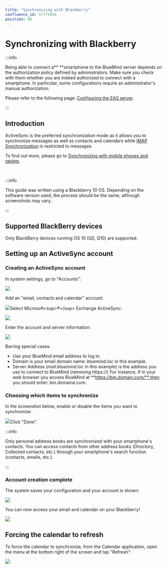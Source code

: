 ```yaml
---
title: "Synchronizing with Blackberry"
confluence_id: 57771034
position: 66
---
```

# Synchronizing with Blackberry


:::info

Being able to connect a** **smartphone to the BlueMind server depends on the authorization policy defined by administrators. Make sure you check with them whether you are indeed authorized to connect with a smartphone. In particular, some configurations require an administrator's manual authorization.

Please refer to the following page: [Configuring the EAS server](/Guide_de_l_administrateur/BlueMind_et_mobilité/Configuration_du_serveur_EAS/).

:::

## Introduction

ActiveSync is the preferred synchronization mode as it allows you to synchronize messages as well as contacts and calendars while [IMAP Synchronization](/old/Guide_de_l_utilisateur/Configuration_des_périphériques_mobiles/Synchronisation_avec_Blackberry/Synchronisation_IMAP_du_Blackberry/) is restricted to messages.

To find out more, please go to [Synchronizing with mobile phones and tablets](/old/Guide_de_l_utilisateur/Configuration_des_périphériques_mobiles/).

 


:::info

This guide was written using a Blackberry 10 OS. Depending on the software version used, the process should be the same, although screenshots may vary.

:::

## Supported BlackBerry devices

Only BlackBerry devices running OS 10 (Q5, Q10) are supported.

## Setting up an ActiveSync account

### Creating an ActiveSync account

In system settings, go to "Accounts":

![](../../../../attachments/57771034/57771043.png)

Add an "email, contacts and calendar" account:

![](../../../../attachments/57771034/57771039.png)Select Microsoft&lt;sup>®&lt;/sup> Exchange ActiveSync:

![](../../../../attachments/57771034/57771042.png)

Enter the account and server information:

![](../../../../attachments/57771034/57771041.png)

Barring special cases:

- Use your BlueMind email address to log in.
- Domain is your email domain name: *bluemind.loc* in this example.
- Server Address (*mail.bluemind.loc* in this example) is the address you use to connect to BlueMind (removing https://) For instance, if in your web browser you access BlueMind at **https://bm.domain.com/** then you should enter: bm.domaine.com.


### Choosing which items to synchronize

In the screenshot below, enable or disable the items you want to synchronize:

![](../../../../attachments/57771034/57771038.png)Click "Done".


:::info

Only personal address books are synchronized with your smartphone's contacts. You can access contacts from other address books (Directory, Collected contacts, etc.) through your smartphone's search function (contacts, emails, etc.).

:::

### Account creation complete

The system saves your configuration and your account is shown:

![](../../../../attachments/57771034/57771040.png)

You can now access your email and calendar on your Blackberry!

![](../../../../attachments/57771034/57771037.png)

## Forcing the calendar to refresh

To force the calendar to synchronize, from the Calendar application, open the menu at the bottom right of the screen and tap "Refresh":

![](../../../../attachments/57771034/57771035.png)


 

 

 

 

 

